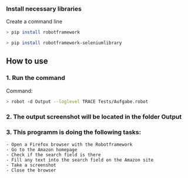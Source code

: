 ### Install necessary libraries
Create a command line
```bash
> pip install robotframework

> pip install robotframework-seleniumlibrary
```

## How to use

### 1. Run the command


Command:
```bash
> robot -d Output --loglevel TRACE Tests/Aufgabe.robot
```

### 2. The output screenshot will be located in the folder Output

### 3. This programm is doing the following tasks:
    - Open a Firefox browser with the Robotframework
    - Go to the Amazon homepage
    - Check if the search field is there
    - Fill any text into the search field on the Amazon site
    - Take a screenshot
    - Close the browser